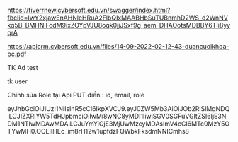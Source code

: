 <!--    API Fiverr -->

https://fiverrnew.cybersoft.edu.vn/swagger/index.html?fbclid=IwY2xjawEnAHNleHRuA2FlbQIxMAABHbSuTUBnmhD2WS_d2WnNVkq5B_BMHNiFcdM9ixZOYpVJU8oqk0jjJSxf9g_aem_DHAOotsMDBBY6TIi8yyqrA

<!--        Thông tin các dự án  -->

https://apicrm.cybersoft.edu.vn/files/14-09-2022-02-12-43-duancuoikhoa-bc.pdf

TK Ad test

<!-- uU88* test121@gmail.com -->

tk user

<!-- drt123@gmail.com ppp00P* -->

Chính sửa Role tại Api
PUT điền : id, email, role

<!-- token -->

eyJhbGciOiJIUzI1NiIsInR5cCI6IkpXVCJ9.eyJ0ZW5Mb3AiOiJOb2RlSlMgNDQiLCJIZXRIYW5TdHJpbmciOiIwMi8wNC8yMDI1IiwiSGV0SGFuVGltZSI6IjE3NDM1NTIwMDAwMDAiLCJuYmYiOjE3MjUwMzcyMDAsImV4cCI6MTc0MzY5OTYwMH0.OCEIIliIEc_im8rH12w1upfdzFQWbkFksdmNNICmhs8
